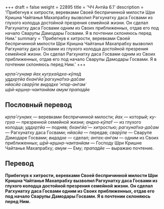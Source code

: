 +++
draft = false
weight = 22895
title = 'ЧЧ Антйа 6.1'
description = 'Прибегнув к хитрости, веревками Своей беспричинной милости Шри Кришна Чайтанья Махапрабху вызволил Рагхунатху даса Госвами из глухого колодца достойной презрения семейной жизни. Он сделал Рагхунатху даса Госвами одним из Своих приближенных, отдав его под начало Сварупы Дамодары Госвами. Я в почтении склоняюсь перед Ним.'
summary = 'Прибегнув к хитрости, веревками Своей беспричинной милости Шри Кришна Чайтанья Махапрабху вызволил Рагхунатху даса Госвами из глухого колодца достойной презрения семейной жизни. Он сделал Рагхунатху даса Госвами одним из Своих приближенных, отдав его под начало Сварупы Дамодары Госвами. Я в почтении склоняюсь перед Ним.'
+++

_кр̣па̄-гун̣аир йах̣ кугр̣ха̄ндха-кӯпа̄д  
уддхр̣тйа бхан̇гйа̄ рагхуна̄тха-да̄сам  
нйасйа сварӯпе видадхе_ ’_нтар-ан̇гам̇  
ш́рӣ-кр̣шн̣а-чаитанйам амум̇ прападйе_

## Пословный перевод

_кр̣па̄_\-_гун̣аих̣_ — веревками беспричинной милости; _йах̣_ — который; _ку_\-_гр̣ха_ — презренной семейной жизни; _андха_\-_кӯпа̄т_ — из глухого колодца; _уддхр̣тйа_ — подняв; _бхан̇гйа̄_ — хитростью; _рагхуна̄тха_\-_да̄сам_ — Рагхунатху даса Госвами; _нйасйа_ — передав; _сварӯпе_ — Сварупе Дамодаре Госвами; _видадхе_ — сделал; _антах̣_\-_ан̇гам_ — одним из Своих приближенных; _ш́рӣ_\-_кр̣шн̣а_\-_чаитанйам_ — Господу Шри Кришне Чайтанье Махапрабху; _амум_ — Ему; _прападйе_ — выражаю почтение.

## Перевод

**Прибегнув к хитрости, веревками Своей беспричинной милости Шри Кришна Чайтанья Махапрабху вызволил Рагхунатху даса Госвами из глухого колодца достойной презрения семейной жизни. Он сделал Рагхунатху даса Госвами одним из Своих приближенных, отдав его под начало Сварупы Дамодары Госвами. Я в почтении склоняюсь перед Ним.**

